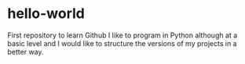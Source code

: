 # hello-world
First repository to learn Github
I like to program in Python although at a basic level and I would like to structure the versions of my projects in a better way.
